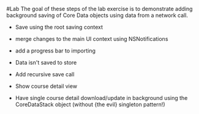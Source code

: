 
#Lab
The goal of these steps of the lab exercise is to demonstrate adding background saving of Core Data objects using data from a network call.


* Save using the root saving context
* merge changes to the main UI context using NSNotifications
* add a progress bar to importing

* Data isn't saved to store
 * Add recursive save call
* Show course detail view
 * Have single course detail download/update in background using the CoreDataStack object (without {the evil} singleton pattern!)
